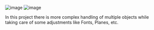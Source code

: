 ![image](https://github.com/user-attachments/assets/629c0620-b8be-4053-b602-7febd0c01265)
![image](https://github.com/user-attachments/assets/2a287550-8de7-4c5b-adc0-a0b2d8361b4a)

In this project there is more complex handling of multiple objects while taking care of some adjustments like Fonts, Planes, etc.
